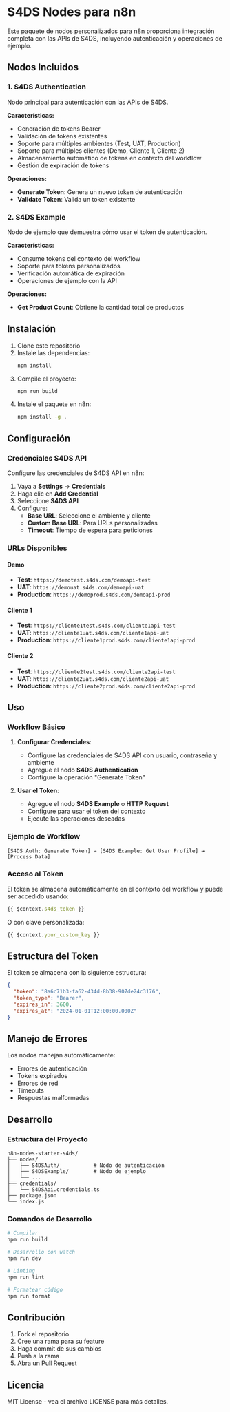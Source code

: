 # S4DS Nodes para n8n

Este paquete de nodos personalizados para n8n proporciona integración completa con las APIs de S4DS, incluyendo autenticación y operaciones de ejemplo.

## Nodos Incluidos

### 1. S4DS Authentication
Nodo principal para autenticación con las APIs de S4DS.

**Características:**
- Generación de tokens Bearer
- Validación de tokens existentes
- Soporte para múltiples ambientes (Test, UAT, Production)
- Soporte para múltiples clientes (Demo, Cliente 1, Cliente 2)
- Almacenamiento automático de tokens en contexto del workflow
- Gestión de expiración de tokens

**Operaciones:**
- **Generate Token**: Genera un nuevo token de autenticación
- **Validate Token**: Valida un token existente

### 2. S4DS Example
Nodo de ejemplo que demuestra cómo usar el token de autenticación.

**Características:**
- Consume tokens del contexto del workflow
- Soporte para tokens personalizados
- Verificación automática de expiración
- Operaciones de ejemplo con la API

**Operaciones:**
- **Get Product Count**: Obtiene la cantidad total de productos

## Instalación

1. Clone este repositorio
2. Instale las dependencias:
   ```bash
   npm install
   ```
3. Compile el proyecto:
   ```bash
   npm run build
   ```
4. Instale el paquete en n8n:
   ```bash
   npm install -g .
   ```

## Configuración

### Credenciales S4DS API

Configure las credenciales de S4DS API en n8n:

1. Vaya a **Settings** → **Credentials**
2. Haga clic en **Add Credential**
3. Seleccione **S4DS API**
4. Configure:
   - **Base URL**: Seleccione el ambiente y cliente
   - **Custom Base URL**: Para URLs personalizadas
   - **Timeout**: Tiempo de espera para peticiones

### URLs Disponibles

#### Demo
- **Test**: `https://demotest.s4ds.com/demoapi-test`
- **UAT**: `https://demouat.s4ds.com/demoapi-uat`
- **Production**: `https://demoprod.s4ds.com/demoapi-prod`

#### Cliente 1
- **Test**: `https://cliente1test.s4ds.com/cliente1api-test`
- **UAT**: `https://cliente1uat.s4ds.com/cliente1api-uat`
- **Production**: `https://cliente1prod.s4ds.com/cliente1api-prod`

#### Cliente 2
- **Test**: `https://cliente2test.s4ds.com/cliente2api-test`
- **UAT**: `https://cliente2uat.s4ds.com/cliente2api-uat`
- **Production**: `https://cliente2prod.s4ds.com/cliente2api-prod`

## Uso

### Workflow Básico

1. **Configurar Credenciales**:
   - Configure las credenciales de S4DS API con usuario, contraseña y ambiente
   - Agregue el nodo **S4DS Authentication**
   - Configure la operación "Generate Token"

2. **Usar el Token**:
   - Agregue el nodo **S4DS Example** o **HTTP Request**
   - Configure para usar el token del contexto
   - Ejecute las operaciones deseadas

### Ejemplo de Workflow

```
[S4DS Auth: Generate Token] → [S4DS Example: Get User Profile] → [Process Data]
```

### Acceso al Token

El token se almacena automáticamente en el contexto del workflow y puede ser accedido usando:

```javascript
{{ $context.s4ds_token }}
```

O con clave personalizada:

```javascript
{{ $context.your_custom_key }}
```

## Estructura del Token

El token se almacena con la siguiente estructura:

```json
{
  "token": "8a6c71b3-fa62-434d-8b38-907de24c3176",
  "token_type": "Bearer",
  "expires_in": 3600,
  "expires_at": "2024-01-01T12:00:00.000Z"
}
```

## Manejo de Errores

Los nodos manejan automáticamente:
- Errores de autenticación
- Tokens expirados
- Errores de red
- Timeouts
- Respuestas malformadas

## Desarrollo

### Estructura del Proyecto

```
n8n-nodes-starter-s4ds/
├── nodes/
│   ├── S4DSAuth/           # Nodo de autenticación
│   ├── S4DSExample/        # Nodo de ejemplo
│   └── ...
├── credentials/
│   └── S4DSApi.credentials.ts
├── package.json
└── index.js
```

### Comandos de Desarrollo

```bash
# Compilar
npm run build

# Desarrollo con watch
npm run dev

# Linting
npm run lint

# Formatear código
npm run format
```

## Contribución

1. Fork el repositorio
2. Cree una rama para su feature
3. Haga commit de sus cambios
4. Push a la rama
5. Abra un Pull Request

## Licencia

MIT License - vea el archivo LICENSE para más detalles. 
